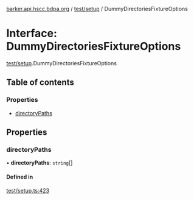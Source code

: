 [barker.api.hscc.bdpa.org][1] / [test/setup][2] / DummyDirectoriesFixtureOptions

# Interface: DummyDirectoriesFixtureOptions

[test/setup][2].DummyDirectoriesFixtureOptions

## Table of contents

### Properties

- [directoryPaths][3]

## Properties

### directoryPaths

• **directoryPaths**: `string`\[]

#### Defined in

[test/setup.ts:423][4]

[1]: ../README.md
[2]: ../modules/test_setup.md
[3]: test_setup.dummydirectoriesfixtureoptions.md#directorypaths
[4]:
  https://github.com/nhscc/barker.api.hscc.bdpa.org/blob/86fb7f5/test/setup.ts#L423
